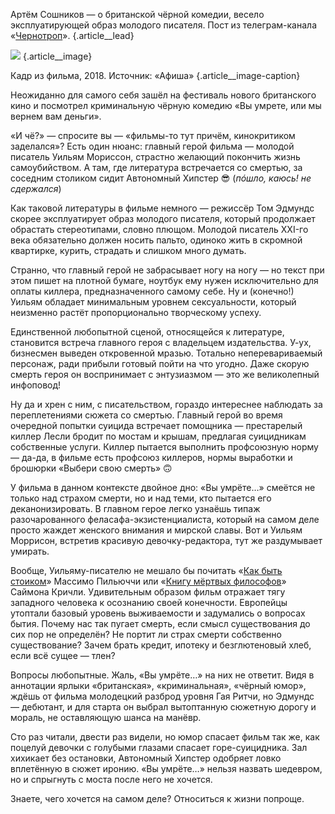 Артём Сошников — о британской чёрной комедии, весело эксплуатирующей образ молодого писателя. Пост из телеграм-канала «[Чернотроп][1]». {.article\_\_lead}

![][image-1] {.article\_\_image}

Кадр из фильма, 2018. Источник: «Афиша» {.article\_\_image-caption}

​​Неожиданно для самого себя зашёл на фестиваль нового британского кино и посмотрел криминальную чёрную комедию «Вы умрете, или мы вернем вам деньги».

«И чё?» — спросите вы — «фильмы-то тут причём, кинокритиком заделался»? Есть один нюанс: главный герой фильма —  молодой писатель Уильям Мориссон, страстно желающий покончить жизнь самоубийством. А там, где литература встречается со смертью, за соседним столиком сидит Автономный Хипстер 😎  (_пóшло, каюсь! не сдержался_)

Как таковой литературы в фильме немного — режиссёр Том Эдмундс скорее эксплуатирует образ молодого писателя, который продолжает обрастать стереотипами, словно плющом. Молодой писатель XXI-го века обязательно должен носить пальто, одиноко жить в скромной квартирке, курить, страдать и слишком много думать. 

Странно, что главный герой не забрасывает ногу на ногу — но текст при этом пишет на плотной бумаге, ноутбук ему нужен исключительно для оплаты киллера, предназначенного самому себе. Ну и (конечно!) Уильям обладает минимальным уровнем сексуальности, который неизменно растёт пропорционально творческому успеху.

Единственной любопытной сценой, относящейся к литературе, становится встреча главного героя с владельцем издательства. У-ух, бизнесмен выведен откровенной мразью. Тотально неперевариваемый персонаж, ради прибыли готовый пойти на что угодно. Даже скорую смерть героя он воспринимает с энтузиазмом — это же великолепный инфоповод!

Ну да и хрен с ним, с писательством, гораздо интереснее наблюдать за переплетениями сюжета со смертью. Главный герой во время очередной попытки суицида встречает помощника — престарелый киллер Лесли бродит по мостам и крышам, предлагая суицидникам собственные услуги. Киллер пытается выполнить профсоюзную норму — да-да, в фильме есть профсоюз киллеров, нормы выработки и брошюрки «Выбери свою смерть» 🙃

У фильма в данном контексте двойное дно: «Вы умрёте…» смеётся не только над страхом смерти, но и над теми, кто пытается его деканонизировать. В главном герое легко узнаёшь типаж разочарованного феласафа-экзистенциалиста, который на самом деле просто жаждет женского внимания и мирской славы. Вот и Уильям Моррисон, встретив красивую девочку-редактора, тут же раздумывает умирать.

Вообще, Уильяму-писателю не мешало бы почитать «[Как быть стоиком][2]» Массимо Пильюччи или «[Книгу мёртвых философов][3]» Саймона Кричли. Удивительным образом фильм отражает тягу западного человека к осознанию своей конечности. Европейцы утоптали базовый уровень выживаемости и задумались о вопросах бытия. Почему нас так пугает смерть, если смысл существования до сих пор не определён? Не портит ли страх смерти собственно существование? Зачем брать кредит, ипотеку и безглютеновый хлеб, если всё сущее — тлен?

Вопросы любопытные. Жаль, «Вы умрёте…» на них не ответит. Видя в аннотации ярлыки «британская», «криминальная», «чёрный юмор», ждёшь от фильма молодецкий разброд уровня Гая Ритчи, но Эдмундс — дебютант, и для старта он выбрал вытоптанную сюжетную дорогу и мораль, не оставляющую шанса на манёвр.

Сто раз читали, двести раз видели, но юмор спасает фильм так же, как поцелуй девочки с голубыми глазами спасает горе-суицидника. Зал хихикает без остановки, Автономный Хипстер одобряет ловко вплетённую в сюжет иронию. «Вы умрёте…» нельзя назвать шедевром, но и спрыгнуть с моста после него не хочется. 

Знаете, чего хочется на самом деле? Относиться к жизни попроще.

[1]:	http://teleg.run/blacktrope
[2]:	http://sayocean.me/stoya.html
[3]:	http://sayocean.me/dead-sophists.html

[image-1]:	https://img08.rl0.ru/afisha/e945x532p0x30f1000x571q85i/s4.afisha.ru/mediastorage/8e/cd/b3961e2ec158418bb9451c9acd8e.jpg